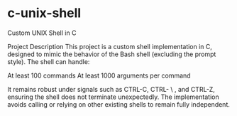 # c-unix-shell
Custom UNIX Shell in C

Project Description
This project is a custom shell implementation in C, designed to mimic the behavior of the Bash shell (excluding the prompt style). The shell can handle:

At least 100 commands
At least 1000 arguments per command
 
It remains robust under signals such as CTRL-C, CTRL- \ , and CTRL-Z, ensuring the shell does not terminate unexpectedly. The implementation avoids calling or relying on other existing shells to remain fully independent.
